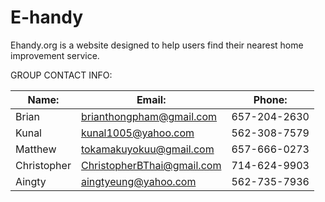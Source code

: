 # E-handy


Ehandy.org is a website designed to help users find their nearest home improvement service.


GROUP CONTACT INFO:

|Name:        |Email:                       |Phone:        |
|-------------|-----------------------------|--------------|
|Brian        |brianthongpham@gmail.com     |657-204-2630  |
|Kunal        |kunal1005@yahoo.com          |562-308-7579  |
|Matthew      |tokamakuyokuu@gmail.com      |657-666-0273  |
|Christopher  |ChristopherBThai@gmail.com   |714-624-9903  |
|Aingty       |aingtyeung@yahoo.com         |562-735-7936  |



